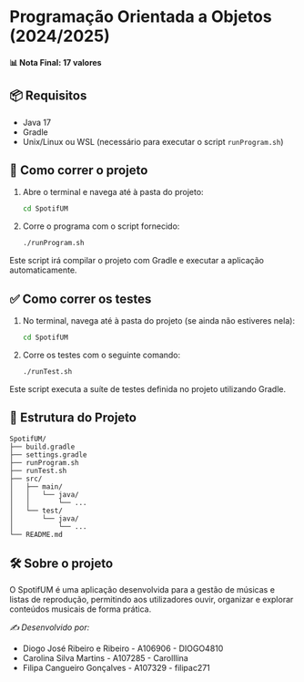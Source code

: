 # Programação Orientada a Objetos (2024/2025)


#### 📊 Nota Final: 17 valores



## 📦 Requisitos

- Java 17 
- Gradle 
- Unix/Linux ou WSL (necessário para executar o script `runProgram.sh`)

## 🚀 Como correr o projeto

1. Abre o terminal e navega até à pasta do projeto:
   ```bash
   cd SpotifUM
   ```

2. Corre o programa com o script fornecido:
   ```bash
   ./runProgram.sh
   ```

Este script irá compilar o projeto com Gradle e executar a aplicação automaticamente.

## ✅ Como correr os testes

1. No terminal, navega até à pasta do projeto (se ainda não estiveres nela):
   ```bash
   cd SpotifUM
   ```

2. Corre os testes com o seguinte comando:
   ```bash
   ./runTest.sh
   ```

Este script executa a suíte de testes definida no projeto utilizando Gradle.

## 📁 Estrutura do Projeto

```
SpotifUM/
├── build.gradle
├── settings.gradle
├── runProgram.sh
├── runTest.sh
├── src/
│   ├── main/
│   │   └── java/
│   │       └── ...
│   └── test/
│       └── java/
│           └── ...
└── README.md
```

## 🛠️ Sobre o projeto

O SpotifUM é uma aplicação desenvolvida para a gestão de músicas e listas de reprodução, permitindo aos utilizadores ouvir, organizar e explorar conteúdos musicais de forma prática.


*✍️ Desenvolvido por:*

* Diogo José Ribeiro e Ribeiro - A106906 - DIOGO4810
* Carolina Silva Martins - A107285 - Carolllina
* Filipa Cangueiro Gonçalves - A107329 - filipac271
